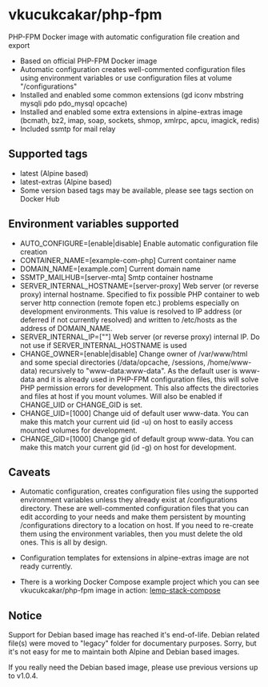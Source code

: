 # vkucukcakar/php-fpm

PHP-FPM Docker image with automatic configuration file creation and export

* Based on official PHP-FPM Docker image
* Automatic configuration creates well-commented configuration files using environment variables or use configuration files at volume "/configurations"
* Installed and enabled some common extensions (gd iconv mbstring mysqli pdo pdo_mysql opcache)
* Installed and enabled some extra extensions in alpine-extras image (bcmath, bz2, imap, soap, sockets, shmop, xmlrpc, apcu, imagick, redis)
* Included ssmtp for mail relay

## Supported tags

* latest (Alpine based)
* latest-extras (Alpine based)
* Some version based tags may be available, please see tags section on Docker Hub

## Environment variables supported

* AUTO_CONFIGURE=[enable|disable]
	Enable automatic configuration file creation
* CONTAINER_NAME=[example-com-php]
	Current container name
* DOMAIN_NAME=[example.com]
	Current domain name
* SSMTP_MAILHUB=[server-mta]
	Smtp container hostname
* SERVER_INTERNAL_HOSTNAME=[server-proxy]
	Web server (or reverse proxy) internal hostname. Specified to fix possible PHP container to web server http connection (remote fopen etc.) problems especially on development environments.
	This value is resolved to IP address (or deferred if not currently resolved) and written to /etc/hosts as the address of DOMAIN_NAME.
* SERVER_INTERNAL_IP=[""]
	Web server (or reverse proxy) internal IP. Do not use if SERVER_INTERNAL_HOSTNAME is used
* CHANGE_OWNER=[enable|disable]
	Change owner of /var/www/html and some special directories (/data/opcache, /sessions, /home/www-data) recursively to "www-data:www-data".
	As the default user is www-data and it is already used in PHP-FPM configuration files, this will solve PHP permission errors for development.
	This also affects the directories and files at host if you mount volumes. Will also be enabled if CHANGE_UID or CHANGE_GID is set.
* CHANGE_UID=[1000]
	Change uid of default user www-data. You can make this match your current uid (id -u) on host to easily access mounted volumes for development.
* CHANGE_GID=[1000]
	Change gid of default group www-data. You can make this match your current gid (id -g) on host for development.

## Caveats

* Automatic configuration, creates configuration files using the supported environment variables 
  unless they already exist at /configurations directory. These are well-commented configuration files
  that you can edit according to your needs and make them persistent by mounting /configurations directory 
  to a location on host. If you need to re-create them using the environment variables, then you must 
  delete the old ones. This is all by design.
  
* Configuration templates for extensions in alpine-extras image are not ready currently. 
  
* There is a working Docker Compose example project which you can see vkucukcakar/php-fpm image in action: [lemp-stack-compose](https://github.com/vkucukcakar/lemp-stack-compose )

## Notice

Support for Debian based image has reached it's end-of-life.
Debian related file(s) were moved to "legacy" folder for documentary purposes.
Sorry, but it's not easy for me to maintain both Alpine and Debian based images.

If you really need the Debian based image, please use previous versions up to v1.0.4.
